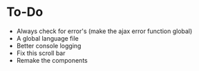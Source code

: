 # To-Do

 - Always check for error's (make the ajax error function global)
 - A global language file
 - Better console logging
 - Fix this scroll bar
 - Remake the components
